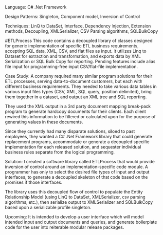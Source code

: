 Language: C# .Net Framework

Design Patterns: Singleton, Component model, Inversion of Control

Techniques: LinQ to DataSet, Interface, Dependency Injection, Extension methods, Decoupling, XMLSerializer, CSV Parsing algorithms, SQLBulkCopy


#ETLProcess
This code contains a decoupled library of classes designed for generic implementation of specific ETL business requirements, accepting SQL data, XML, CSV, and flat files as input.
It utilizes Linq to Dataset for extraction and transformation, and exports data by XML Serialization or SQL Bulk Copy for reporting.
Pending features include alias file input for programming-free input CSV/flat-file implementation.


Case Study:
A company required many similar program solutions for their ETL processes, serving data-to-document customers, but each with different business requirements. They needed to take various data tables in various input files types (CSV, XML, SQL query, position delimited), bring them together in a dataset, and output an XML tree and SQL reporting.

They used the XML output in a 3rd party document mapping break-pack program to generate hardcopy documents for their clients. Each client rewired this information to be filtered or calculated upon for the purpose of generating values in these documents.

Since they currently had many disparate solutions, siloed to past employees, they wanted a C# .Net Framework library that could generate replacement programs, accommodate or generate a decoupled specific implementation for each released solution, and sequester individual business rules separate from the logical programming. 

Solution:
I created a software library called ETLProcess that would provide inversion of control around an implementation-specific code module. A programmer has only to select the desired file types of input and output interfaces, to generate a decoupled skeleton of that code based on the promises if those interfaces.

The library uses this decoupled flow of control to populate the Entity Relationship Model (using LinQ to DataSet, XMLSerializer, csv parsing algorithms, etc.), then serialize output to XMLSerializer and SQLBulkCopy based upon a serializable profile singleton.

Upcoming:
It is intended to develop a user interface which will model intended input and output documents and queries, and generate boilerplate code for the user into reiterable modular release packages.
